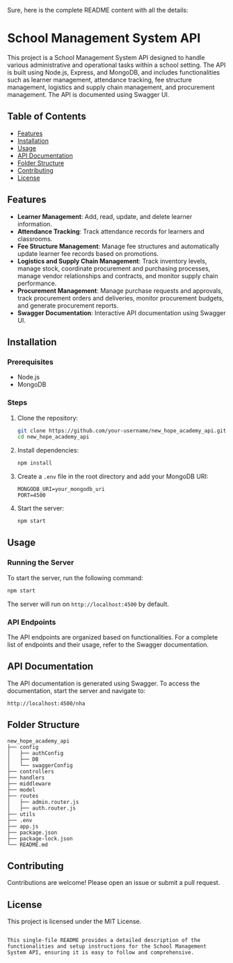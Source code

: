 Sure, here is the complete README content with all the details:

# School Management System API

This project is a School Management System API designed to handle various administrative and operational tasks within a school setting. The API is built using Node.js, Express, and MongoDB, and includes functionalities such as learner management, attendance tracking, fee structure management, logistics and supply chain management, and procurement management. The API is documented using Swagger UI.

## Table of Contents

- [Features](#features)
- [Installation](#installation)
- [Usage](#usage)
- [API Documentation](#api-documentation)
- [Folder Structure](#folder-structure)
- [Contributing](#contributing)
- [License](#license)

## Features

- **Learner Management**: Add, read, update, and delete learner information.
- **Attendance Tracking**: Track attendance records for learners and classrooms.
- **Fee Structure Management**: Manage fee structures and automatically update learner fee records based on promotions.
- **Logistics and Supply Chain Management**: Track inventory levels, manage stock, coordinate procurement and purchasing processes, manage vendor relationships and contracts, and monitor supply chain performance.
- **Procurement Management**: Manage purchase requests and approvals, track procurement orders and deliveries, monitor procurement budgets, and generate procurement reports.
- **Swagger Documentation**: Interactive API documentation using Swagger UI.

## Installation

### Prerequisites

- Node.js
- MongoDB

### Steps

1. Clone the repository:
    ```sh
    git clone https://github.com/your-username/new_hope_academy_api.git
    cd new_hope_academy_api
    ```

2. Install dependencies:
    ```sh
    npm install
    ```

3. Create a `.env` file in the root directory and add your MongoDB URI:
    ```
    MONGODB_URI=your_mongodb_uri
    PORT=4500
    ```

4. Start the server:
    ```sh
    npm start
    ```

## Usage

### Running the Server

To start the server, run the following command:
```sh
npm start
```

The server will run on `http://localhost:4500` by default.

### API Endpoints

The API endpoints are organized based on functionalities. For a complete list of endpoints and their usage, refer to the Swagger documentation.

## API Documentation

The API documentation is generated using Swagger. To access the documentation, start the server and navigate to:
```
http://localhost:4500/nha
```

## Folder Structure

```
new_hope_academy_api
├── config
│   ├── authConfig
│   ├── DB
│   └── swaggerConfig
├── controllers
├── handlers
├── middleware
├── model
├── routes
│   ├── admin.router.js
│   ├── auth.router.js
├── utils
├── .env
├── app.js
├── package.json
├── package-lock.json
└── README.md
```

## Contributing

Contributions are welcome! Please open an issue or submit a pull request.

## License

This project is licensed under the MIT License.
```

This single-file README provides a detailed description of the functionalities and setup instructions for the School Management System API, ensuring it is easy to follow and comprehensive.
